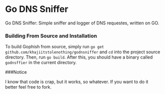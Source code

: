 Go DNS Sniffer
=======

Go DNS Sniffer: Simple sniffer and logger of DNS requestes, written on GO.

### Building From Source and Installation

To build Gophish from source, simply run ```go get github.com/khajiitstolenothing/godnsniffer``` and ```cd``` into the project source directory. Then, run ```go build```. After this, you should have a binary called ```godnsffier``` in the current directory.

###Notice

I know that code is crap, but it works, so whatever. If you want to do it better feel free to fork.

